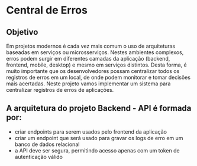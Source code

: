 # Central de Erros

## Objetivo
Em projetos modernos é cada vez mais comum o uso de arquiteturas baseadas em serviços ou microsserviços. Nestes ambientes complexos, erros podem surgir em diferentes camadas da aplicação (backend, frontend, mobile, desktop) e mesmo em serviços distintos. Desta forma, é muito importante que os desenvolvedores possam centralizar todos os registros de erros em um local, de onde podem monitorar e tomar decisões mais acertadas. Neste projeto vamos implementar um sistema para centralizar registros de erros de aplicações.

## A arquitetura do projeto Backend - API é formada por:

- criar endpoints para serem usados pelo frontend da aplicação
- criar um endpoint que será usado para gravar os logs de erro em um banco de dados relacional
- a API deve ser segura, permitindo acesso apenas com um token de autenticação válido
